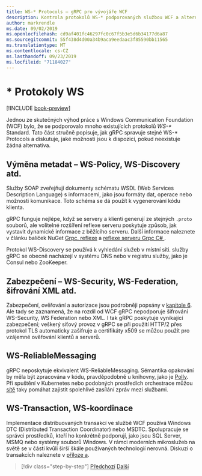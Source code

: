 ```yaml
---
title: WS-* Protocols – gRPC pro vývojáře WCF
description: Kontrola protokolů WS-* podporovaných službou WCF a alternativami, které jsou k dispozici v gRPC
author: markrendle
ms.date: 09/02/2019
ms.openlocfilehash: cd9af401fc46297fc0c67f5b3e5d6b34177d6a87
ms.sourcegitcommit: 55f438d4d00a34b9aca9eedaac3f85590bb11565
ms.translationtype: MT
ms.contentlocale: cs-CZ
ms.lasthandoff: 09/23/2019
ms.locfileid: "71184027"
---
```

# <a name="ws--protocols"></a>\* Protokoly WS

[!INCLUDE [book-preview](../../../includes/book-preview.md)]

Jednou ze skutečných výhod práce s Windows Communication Foundation (WCF) bylo, že se podporovalo mnoho existujících protokolů _WS-\*_  Standard. Tato část stručně popisuje, jak gRPC spravuje stejné WS-\* Protocols a diskutuje, jaké možnosti jsou k dispozici, pokud neexistuje žádná alternativa.

## <a name="metadata-exchange---ws-policy-ws-discovery-and-so-on"></a>Výměna metadat – WS-Policy, WS-Discovery atd.

Služby SOAP zveřejňují dokumenty schématu WSDL (Web Services Description Language) s informacemi, jako jsou formáty dat, operace nebo možnosti komunikace. Toto schéma se dá použít k vygenerování kódu klienta.

gRPC funguje nejlépe, když se servery a klienti generují ze stejných `.proto` souborů, ale volitelné rozšíření reflexe serveru poskytuje způsob, jak vystavit dynamické informace z běžícího serveru. Další informace naleznete v článku balíček NuGet [Grpc. reflexe](https://nuget.org/packages/Grpc.Reflection) a [reflexe serveru Grpc C# ](https://github.com/grpc/grpc/blob/master/doc/csharp/server_reflection.md) .

Protokol WS-Discovery se používá k vyhledání služeb v místní síti. služby gRPC se obecně nacházejí v systému DNS nebo v registru služby, jako je Consul nebo ZooKeeper.

## <a name="security--ws-security-ws-federation-xml-encryption-and-so-on"></a>Zabezpečení – WS-Security, WS-Federation, šifrování XML atd.

Zabezpečení, ověřování a autorizace jsou podrobněji popsány v [kapitole 6](security.md). Ale tady se zaznamená, že na rozdíl od WCF gRPC nepodporuje šifrování WS-Security, WS Federation nebo XML. I tak gRPC poskytuje vynikající zabezpečení; veškerý síťový provoz v gRPC se při použití HTTP/2 přes protokol TLS automaticky zašifruje a certifikáty x509 se můžou použít pro vzájemné ověřování klientů a serverů.

## <a name="ws-reliablemessaging"></a>WS-ReliableMessaging

gRPC neposkytuje ekvivalent WS-ReliableMessaging. Sémantika opakování by měla být zpracována v kódu, pravděpodobně u knihovny, jako je [Polly](https://github.com/App-vNext/Polly). Při spuštění v Kubernetes nebo podobných prostředích orchestrace můžou [sítě](service-mesh.md) taky pomáhat zajistit spolehlivé zasílání zpráv mezi službami.

## <a name="ws-transaction-ws-coordination"></a>WS-Transaction, WS-koordinace

Implementace distribuovaných transakcí ve službě WCF používá Windows DTC (Distributed Transaction Coordinator) nebo MSDTC. Spolupracuje se správci prostředků, kteří ho konkrétně podporují, jako jsou SQL Server, MSMQ nebo systémy souborů Windows. V rámci moderních mikroslužeb na světě se v části kvůli širší škále používaných technologií nerovná. Diskuzi o transakcích naleznete v [příloze a](appendix.md).

>[!div class="step-by-step"]
>[Předchozí](error-handling.md)
>[Další](migrate-wcf-to-grpc.md)
